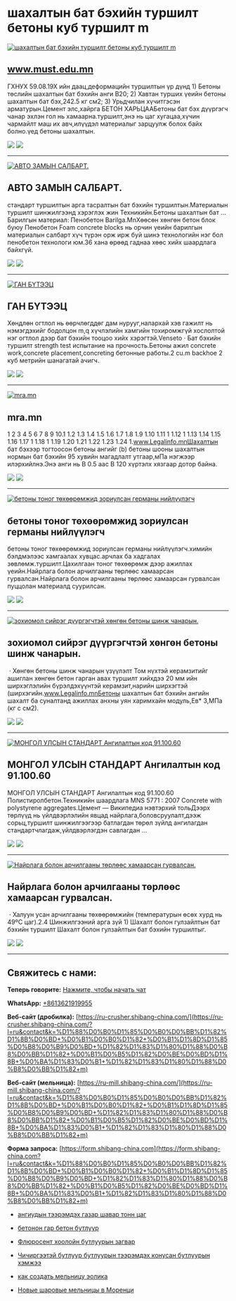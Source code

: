 # шахалтын бат бэхийн туршилт бетоны куб туршилт m

<a href="https://swt.shibang-china.com/?l=ru&img&k=%D1%88%D0%B0%D1%85%D0%B0%D0%BB%D1%82%D1%8B%D0%BD+%D0%B1%D0%B0%D1%82+%D0%B1%D1%8D%D1%85%D0%B8%D0%B9%D0%BD+%D1%82%D1%83%D1%80%D1%88%D0%B8%D0%BB%D1%82+%D0%B1%D0%B5%D1%82%D0%BE%D0%BD%D1%8B+%D0%BA%D1%83%D0%B1+%D1%82%D1%83%D1%80%D1%88%D0%B8%D0%BB%D1%82+m" target="_blank">![шахалтын бат бэхийн туршилт бетоны куб туршилт m](http://static.shibang-china.com/all-800x300/1515.jpg)</a>

## www.must.edu.mn
ГХНУХ 59.08.19Х ийн даац,деформацийн туршилтын үр дүнд 1) Бетоны төслийн шахалтын бат бэхийн анги В20; 2) Хавтан турших үеийн бетоны шахалтын бат бэх,242.5 кг см2; 3) Урьдчилан хүчитгэсэн арматурын.Цемент элс,хайрга БЕТОН ХАРЬЦААБетоны бат бэх дүүргэгч чанар эхлэн гол нь хамаарна.туршилт,энэ нь цаг хугацаа,хүчин чармайлт маш их авч,илүүдэл материалыг зарцуулж болох байх болно.үед бетоны шахалтын.


<a href="https://whatsapp.shibangsoft.com/WhatsApp.php" target="_blank" title="WhatsApp">![](http://static.shibang-china.com/icon/whatsapp.png)</a> <a href="https://swt.shibang-china.com/?l=ru&icon&k=%D1%88%D0%B0%D1%85%D0%B0%D0%BB%D1%82%D1%8B%D0%BD+%D0%B1%D0%B0%D1%82+%D0%B1%D1%8D%D1%85%D0%B8%D0%B9%D0%BD+%D1%82%D1%83%D1%80%D1%88%D0%B8%D0%BB%D1%82+%D0%B1%D0%B5%D1%82%D0%BE%D0%BD%D1%8B+%D0%BA%D1%83%D0%B1+%D1%82%D1%83%D1%80%D1%88%D0%B8%D0%BB%D1%82+m" target="_blank">![](http://static.shibang-china.com/icon/chat-ru.png)</a>

---

<a href="https://swt.shibang-china.com/?l=ru&img&k=%D1%88%D0%B0%D1%85%D0%B0%D0%BB%D1%82%D1%8B%D0%BD+%D0%B1%D0%B0%D1%82+%D0%B1%D1%8D%D1%85%D0%B8%D0%B9%D0%BD+%D1%82%D1%83%D1%80%D1%88%D0%B8%D0%BB%D1%82+%D0%B1%D0%B5%D1%82%D0%BE%D0%BD%D1%8B+%D0%BA%D1%83%D0%B1+%D1%82%D1%83%D1%80%D1%88%D0%B8%D0%BB%D1%82+m" target="_blank">![АВТО ЗАМЫН САЛБАРТ.](http://static.shibang-china.com/all-800x300/1281.jpg)</a>

## АВТО ЗАМЫН САЛБАРТ.
стандарт туршилтын арга тасралтын бат бэхийн туршилтын.Материалын туршилт шинжилгээнд хэрэглэх жин Техникийн.Бетоны шахалтын бат …Барилгын материал: Пенобетон Barilga.MnХөөсөн хөнгөн бетон блок буюу Пенобетон Foam concrete blocks нь орчин үеийн барилгын материалын салбарт хүч түрэн орж ирж буй шинэ технологийн нэг бол пенобетон технологи юм.36 хана өрөөд гаднаа хөөс хийх шаардлага байхгүй.


<a href="https://whatsapp.shibangsoft.com/WhatsApp.php" target="_blank" title="WhatsApp">![](http://static.shibang-china.com/icon/whatsapp.png)</a> <a href="https://swt.shibang-china.com/?l=ru&icon&k=%D1%88%D0%B0%D1%85%D0%B0%D0%BB%D1%82%D1%8B%D0%BD+%D0%B1%D0%B0%D1%82+%D0%B1%D1%8D%D1%85%D0%B8%D0%B9%D0%BD+%D1%82%D1%83%D1%80%D1%88%D0%B8%D0%BB%D1%82+%D0%B1%D0%B5%D1%82%D0%BE%D0%BD%D1%8B+%D0%BA%D1%83%D0%B1+%D1%82%D1%83%D1%80%D1%88%D0%B8%D0%BB%D1%82+m" target="_blank">![](http://static.shibang-china.com/icon/chat-ru.png)</a>

---

<a href="https://swt.shibang-china.com/?l=ru&img&k=%D1%88%D0%B0%D1%85%D0%B0%D0%BB%D1%82%D1%8B%D0%BD+%D0%B1%D0%B0%D1%82+%D0%B1%D1%8D%D1%85%D0%B8%D0%B9%D0%BD+%D1%82%D1%83%D1%80%D1%88%D0%B8%D0%BB%D1%82+%D0%B1%D0%B5%D1%82%D0%BE%D0%BD%D1%8B+%D0%BA%D1%83%D0%B1+%D1%82%D1%83%D1%80%D1%88%D0%B8%D0%BB%D1%82+m" target="_blank">![ГАН БҮТЭЭЦ](http://static.shibang-china.com/all-800x300/171.jpg)</a>

## ГАН БҮТЭЭЦ
Хөндлөн огтлол нь өөрчлөгддөг дам нурууг,налархай хэв гажилт нь нэмэгдэхийг бодолцон m,q хүчлэлийн хамгийн тохиромжгүй хослолтой нэг огтлол дээр бат бэхийн тооцоо хийх хэрэгтэй.Venseto&nbsp;&#0183;&#32;Бат бэхийн туршилт strength test испытание на прочность.Бетоны ажил concrete work,concrete placement,concreting бетонные работы.2 cu.m backhoe 2 куб метрийн шанагатай ачигч.


<a href="https://whatsapp.shibangsoft.com/WhatsApp.php" target="_blank" title="WhatsApp">![](http://static.shibang-china.com/icon/whatsapp.png)</a> <a href="https://swt.shibang-china.com/?l=ru&icon&k=%D1%88%D0%B0%D1%85%D0%B0%D0%BB%D1%82%D1%8B%D0%BD+%D0%B1%D0%B0%D1%82+%D0%B1%D1%8D%D1%85%D0%B8%D0%B9%D0%BD+%D1%82%D1%83%D1%80%D1%88%D0%B8%D0%BB%D1%82+%D0%B1%D0%B5%D1%82%D0%BE%D0%BD%D1%8B+%D0%BA%D1%83%D0%B1+%D1%82%D1%83%D1%80%D1%88%D0%B8%D0%BB%D1%82+m" target="_blank">![](http://static.shibang-china.com/icon/chat-ru.png)</a>

---

<a href="https://swt.shibang-china.com/?l=ru&img&k=%D1%88%D0%B0%D1%85%D0%B0%D0%BB%D1%82%D1%8B%D0%BD+%D0%B1%D0%B0%D1%82+%D0%B1%D1%8D%D1%85%D0%B8%D0%B9%D0%BD+%D1%82%D1%83%D1%80%D1%88%D0%B8%D0%BB%D1%82+%D0%B1%D0%B5%D1%82%D0%BE%D0%BD%D1%8B+%D0%BA%D1%83%D0%B1+%D1%82%D1%83%D1%80%D1%88%D0%B8%D0%BB%D1%82+m" target="_blank">![mra.mn](http://static.shibang-china.com/all-800x300/151.jpg)</a>

## mra.mn
1 2 3 4 5 6 7 8 9 10.1 1.2 1.3 1.4 1.5 1.6 1.7 1.8 1.9 1.10 1.11 1 1.12 1 1.13 1.14 1.15 1.16 1.17 1 1.18 1 1.19 1.20 1.21 1.22 1.23 1.24 1.www.Legalinfo.mnШахалтын бат бэхээр тогтоосон бетоны ангийг (b) бетоны шооны шахалтын нормын бат бэхийн 95 хувийн магадлалт утгаар,мПа нэгжээр илэрхийлнэ.Энэ анги нь В 0.5 аас В 120 хүртэлх хязгаар дотор байна.


<a href="https://whatsapp.shibangsoft.com/WhatsApp.php" target="_blank" title="WhatsApp">![](http://static.shibang-china.com/icon/whatsapp.png)</a> <a href="https://swt.shibang-china.com/?l=ru&icon&k=%D1%88%D0%B0%D1%85%D0%B0%D0%BB%D1%82%D1%8B%D0%BD+%D0%B1%D0%B0%D1%82+%D0%B1%D1%8D%D1%85%D0%B8%D0%B9%D0%BD+%D1%82%D1%83%D1%80%D1%88%D0%B8%D0%BB%D1%82+%D0%B1%D0%B5%D1%82%D0%BE%D0%BD%D1%8B+%D0%BA%D1%83%D0%B1+%D1%82%D1%83%D1%80%D1%88%D0%B8%D0%BB%D1%82+m" target="_blank">![](http://static.shibang-china.com/icon/chat-ru.png)</a>

---

<a href="https://swt.shibang-china.com/?l=ru&img&k=%D1%88%D0%B0%D1%85%D0%B0%D0%BB%D1%82%D1%8B%D0%BD+%D0%B1%D0%B0%D1%82+%D0%B1%D1%8D%D1%85%D0%B8%D0%B9%D0%BD+%D1%82%D1%83%D1%80%D1%88%D0%B8%D0%BB%D1%82+%D0%B1%D0%B5%D1%82%D0%BE%D0%BD%D1%8B+%D0%BA%D1%83%D0%B1+%D1%82%D1%83%D1%80%D1%88%D0%B8%D0%BB%D1%82+m" target="_blank">![бетоны тоног төхөөрөмжид зориулсан германы нийлүүлэгч](http://static.shibang-china.com/all-800x300/1420.jpg)</a>

## бетоны тоног төхөөрөмжид зориулсан германы нийлүүлэгч
бетоны тоног төхөөрөмжид зориулсан германы нийлүүлэгч.химийн бэлдмэлээс хамгаалах хувцас.арчлах ба хадгалах зөвлөмж.туршилт.Цахилгаан тоног төхөөрөмж дээр ажиллах үеийн.Найрлага болон арчилгааны төрлөөс хамаарсан гурвалсан.Найрлага болон арчилгааны төрлөөс хамаарсан гурвалсан пуццолан материалд суурилсан.


<a href="https://whatsapp.shibangsoft.com/WhatsApp.php" target="_blank" title="WhatsApp">![](http://static.shibang-china.com/icon/whatsapp.png)</a> <a href="https://swt.shibang-china.com/?l=ru&icon&k=%D1%88%D0%B0%D1%85%D0%B0%D0%BB%D1%82%D1%8B%D0%BD+%D0%B1%D0%B0%D1%82+%D0%B1%D1%8D%D1%85%D0%B8%D0%B9%D0%BD+%D1%82%D1%83%D1%80%D1%88%D0%B8%D0%BB%D1%82+%D0%B1%D0%B5%D1%82%D0%BE%D0%BD%D1%8B+%D0%BA%D1%83%D0%B1+%D1%82%D1%83%D1%80%D1%88%D0%B8%D0%BB%D1%82+m" target="_blank">![](http://static.shibang-china.com/icon/chat-ru.png)</a>

---

<a href="https://swt.shibang-china.com/?l=ru&img&k=%D1%88%D0%B0%D1%85%D0%B0%D0%BB%D1%82%D1%8B%D0%BD+%D0%B1%D0%B0%D1%82+%D0%B1%D1%8D%D1%85%D0%B8%D0%B9%D0%BD+%D1%82%D1%83%D1%80%D1%88%D0%B8%D0%BB%D1%82+%D0%B1%D0%B5%D1%82%D0%BE%D0%BD%D1%8B+%D0%BA%D1%83%D0%B1+%D1%82%D1%83%D1%80%D1%88%D0%B8%D0%BB%D1%82+m" target="_blank">![зохиомол сийрэг дүүргэгчтэй хөнгөн бетоны шинж чанарын.](http://static.shibang-china.com/all-800x300/277.jpg)</a>

## зохиомол сийрэг дүүргэгчтэй хөнгөн бетоны шинж чанарын.
&nbsp;&#0183;&#32;Хөнгөн бетоны шинж чанарын үзүүлэлт Том нүхтэй керамзитийг ашиглан хөнгөн бетон гарган авах туршилт хийхдээ 20 мм ийн ширхэглэлийн бүрэлдэхүүнтэй керамзит,нарийн ширхэгтэй (ширхэгийн.www.Legalinfo.mnБетоны шахалтын бат бэхийн ангийн шахалт ба суналтанд ажиллах анхны уян харимхайн модуль,Ев* 3,МПа (кг с см2).


<a href="https://whatsapp.shibangsoft.com/WhatsApp.php" target="_blank" title="WhatsApp">![](http://static.shibang-china.com/icon/whatsapp.png)</a> <a href="https://swt.shibang-china.com/?l=ru&icon&k=%D1%88%D0%B0%D1%85%D0%B0%D0%BB%D1%82%D1%8B%D0%BD+%D0%B1%D0%B0%D1%82+%D0%B1%D1%8D%D1%85%D0%B8%D0%B9%D0%BD+%D1%82%D1%83%D1%80%D1%88%D0%B8%D0%BB%D1%82+%D0%B1%D0%B5%D1%82%D0%BE%D0%BD%D1%8B+%D0%BA%D1%83%D0%B1+%D1%82%D1%83%D1%80%D1%88%D0%B8%D0%BB%D1%82+m" target="_blank">![](http://static.shibang-china.com/icon/chat-ru.png)</a>

---

<a href="https://swt.shibang-china.com/?l=ru&img&k=%D1%88%D0%B0%D1%85%D0%B0%D0%BB%D1%82%D1%8B%D0%BD+%D0%B1%D0%B0%D1%82+%D0%B1%D1%8D%D1%85%D0%B8%D0%B9%D0%BD+%D1%82%D1%83%D1%80%D1%88%D0%B8%D0%BB%D1%82+%D0%B1%D0%B5%D1%82%D0%BE%D0%BD%D1%8B+%D0%BA%D1%83%D0%B1+%D1%82%D1%83%D1%80%D1%88%D0%B8%D0%BB%D1%82+m" target="_blank">![МОНГОЛ УЛСЫН СТАНДАРТ Ангилалтын код 91.100.60](http://static.shibang-china.com/all-800x300/327.jpg)</a>

## МОНГОЛ УЛСЫН СТАНДАРТ Ангилалтын код 91.100.60
МОНГОЛ УЛСЫН СТАНДАРТ Ангилалтын код 91.100.60 Полистиролбетон.Техникийн шаардлага MNS 5771 : 2007 Concrete with polystyrene aggregates.Цемент — Википедиа нэвтэрхий тольДээрх төрлүүд нь үйлдвэрлэлийн явцад найрлага,боловсруулалт,дээж сорьц,туршилт шинжилгээгээр батлагдан төрөл зүйлд ангилагдан стандартчлагдаж,үйлдвэрлэгдэн савлагдан …


<a href="https://whatsapp.shibangsoft.com/WhatsApp.php" target="_blank" title="WhatsApp">![](http://static.shibang-china.com/icon/whatsapp.png)</a> <a href="https://swt.shibang-china.com/?l=ru&icon&k=%D1%88%D0%B0%D1%85%D0%B0%D0%BB%D1%82%D1%8B%D0%BD+%D0%B1%D0%B0%D1%82+%D0%B1%D1%8D%D1%85%D0%B8%D0%B9%D0%BD+%D1%82%D1%83%D1%80%D1%88%D0%B8%D0%BB%D1%82+%D0%B1%D0%B5%D1%82%D0%BE%D0%BD%D1%8B+%D0%BA%D1%83%D0%B1+%D1%82%D1%83%D1%80%D1%88%D0%B8%D0%BB%D1%82+m" target="_blank">![](http://static.shibang-china.com/icon/chat-ru.png)</a>

---

<a href="https://swt.shibang-china.com/?l=ru&img&k=%D1%88%D0%B0%D1%85%D0%B0%D0%BB%D1%82%D1%8B%D0%BD+%D0%B1%D0%B0%D1%82+%D0%B1%D1%8D%D1%85%D0%B8%D0%B9%D0%BD+%D1%82%D1%83%D1%80%D1%88%D0%B8%D0%BB%D1%82+%D0%B1%D0%B5%D1%82%D0%BE%D0%BD%D1%8B+%D0%BA%D1%83%D0%B1+%D1%82%D1%83%D1%80%D1%88%D0%B8%D0%BB%D1%82+m" target="_blank">![Найрлага болон арчилгааны төрлөөс хамаарсан гурвалсан.](http://static.shibang-china.com/all-800x300/257.jpg)</a>

## Найрлага болон арчилгааны төрлөөс хамаарсан гурвалсан.
&nbsp;&#0183;&#32;Халуун усан арчилгааны төхөөрөмжийн (температурын өсөх хурд нь 49&#186;С цаг).2.4 Шинжилгээний арга зүй 1) Шахалт болон гулзайлтын бат бэхийн туршилт Шахалт болон гулзайлтын бат бэхийн туршилтыг.

<a href="https://whatsapp.shibangsoft.com/WhatsApp.php" target="_blank" title="WhatsApp">![](http://static.shibang-china.com/icon/whatsapp.png)</a> <a href="https://swt.shibang-china.com/?l=ru&icon&k=%D1%88%D0%B0%D1%85%D0%B0%D0%BB%D1%82%D1%8B%D0%BD+%D0%B1%D0%B0%D1%82+%D0%B1%D1%8D%D1%85%D0%B8%D0%B9%D0%BD+%D1%82%D1%83%D1%80%D1%88%D0%B8%D0%BB%D1%82+%D0%B1%D0%B5%D1%82%D0%BE%D0%BD%D1%8B+%D0%BA%D1%83%D0%B1+%D1%82%D1%83%D1%80%D1%88%D0%B8%D0%BB%D1%82+m" target="_blank">![](http://static.shibang-china.com/icon/chat-ru.png)</a>

---
## Свяжитесь с нами:

**Теперь говорите:** [Нажмите, чтобы начать чат](https://swt.shibang-china.com?l=ru&contact&k=%D1%88%D0%B0%D1%85%D0%B0%D0%BB%D1%82%D1%8B%D0%BD+%D0%B1%D0%B0%D1%82+%D0%B1%D1%8D%D1%85%D0%B8%D0%B9%D0%BD+%D1%82%D1%83%D1%80%D1%88%D0%B8%D0%BB%D1%82+%D0%B1%D0%B5%D1%82%D0%BE%D0%BD%D1%8B+%D0%BA%D1%83%D0%B1+%D1%82%D1%83%D1%80%D1%88%D0%B8%D0%BB%D1%82+m)

**WhatsApp:**  [+8613621919955](https://whatsapp.shibangsoft.com/WhatsApp.php)

**Веб-сайт (дробилка):** [https://ru-crusher.shibang-china.com/](https://ru-crusher.shibang-china.com/?l=ru&contact&k=%D1%88%D0%B0%D1%85%D0%B0%D0%BB%D1%82%D1%8B%D0%BD+%D0%B1%D0%B0%D1%82+%D0%B1%D1%8D%D1%85%D0%B8%D0%B9%D0%BD+%D1%82%D1%83%D1%80%D1%88%D0%B8%D0%BB%D1%82+%D0%B1%D0%B5%D1%82%D0%BE%D0%BD%D1%8B+%D0%BA%D1%83%D0%B1+%D1%82%D1%83%D1%80%D1%88%D0%B8%D0%BB%D1%82+m)

**Веб-сайт (мельница):** [https://ru-mill.shibang-china.com/](https://ru-mill.shibang-china.com/?l=ru&contact&k=%D1%88%D0%B0%D1%85%D0%B0%D0%BB%D1%82%D1%8B%D0%BD+%D0%B1%D0%B0%D1%82+%D0%B1%D1%8D%D1%85%D0%B8%D0%B9%D0%BD+%D1%82%D1%83%D1%80%D1%88%D0%B8%D0%BB%D1%82+%D0%B1%D0%B5%D1%82%D0%BE%D0%BD%D1%8B+%D0%BA%D1%83%D0%B1+%D1%82%D1%83%D1%80%D1%88%D0%B8%D0%BB%D1%82+m)

**Форма запроса:** [https://form.shibang-china.com](https://form.shibang-china.com?l=ru&contact&k=%D1%88%D0%B0%D1%85%D0%B0%D0%BB%D1%82%D1%8B%D0%BD+%D0%B1%D0%B0%D1%82+%D0%B1%D1%8D%D1%85%D0%B8%D0%B9%D0%BD+%D1%82%D1%83%D1%80%D1%88%D0%B8%D0%BB%D1%82+%D0%B1%D0%B5%D1%82%D0%BE%D0%BD%D1%8B+%D0%BA%D1%83%D0%B1+%D1%82%D1%83%D1%80%D1%88%D0%B8%D0%BB%D1%82+m)

* [ангиудын тээрэмдэх газар шавар тонн цаг](../128/%D0%B0%D0%BD%D0%B3%D0%B8%D1%83%D0%B4%D1%8B%D0%BD%20%D1%82%D1%8D%D1%8D%D1%80%D1%8D%D0%BC%D0%B4%D1%8D%D1%85%20%D0%B3%D0%B0%D0%B7%D0%B0%D1%80%20%D1%88%D0%B0%D0%B2%D0%B0%D1%80%20%D1%82%D0%BE%D0%BD%D0%BD%20%D1%86%D0%B0%D0%B3.md)

* [бетонон гар бетон бутлуур](../130/%D0%B1%D0%B5%D1%82%D0%BE%D0%BD%D0%BE%D0%BD%20%D0%B3%D0%B0%D1%80%20%D0%B1%D0%B5%D1%82%D0%BE%D0%BD%20%D0%B1%D1%83%D1%82%D0%BB%D1%83%D1%83%D1%80.md)

* [Флюросент хоолойн бутлуурын загвар](../130/%D0%A4%D0%BB%D1%8E%D1%80%D0%BE%D1%81%D0%B5%D0%BD%D1%82%20%D1%85%D0%BE%D0%BE%D0%BB%D0%BE%D0%B9%D0%BD%20%D0%B1%D1%83%D1%82%D0%BB%D1%83%D1%83%D1%80%D1%8B%D0%BD%20%D0%B7%D0%B0%D0%B3%D0%B2%D0%B0%D1%80.md)

* [Чичиргээтэй бутлуур бутлуурын тээрэмдэх конусан бутлуурын хэмжээ](../128/%D0%A7%D0%B8%D1%87%D0%B8%D1%80%D0%B3%D1%8D%D1%8D%D1%82%D1%8D%D0%B9%20%D0%B1%D1%83%D1%82%D0%BB%D1%83%D1%83%D1%80%20%D0%B1%D1%83%D1%82%D0%BB%D1%83%D1%83%D1%80%D1%8B%D0%BD%20%D1%82%D1%8D%D1%8D%D1%80%D1%8D%D0%BC%D0%B4%D1%8D%D1%85%20%D0%BA%D0%BE%D0%BD%D1%83%D1%81%D0%B0%D0%BD%20%D0%B1%D1%83%D1%82%D0%BB%D1%83%D1%83%D1%80%D1%8B%D0%BD%20%D1%85%D1%8D%D0%BC%D0%B6%D1%8D%D1%8D.md)

* [как создать мельницу эолика](../130/%D0%BA%D0%B0%D0%BA%20%D1%81%D0%BE%D0%B7%D0%B4%D0%B0%D1%82%D1%8C%20%D0%BC%D0%B5%D0%BB%D1%8C%D0%BD%D0%B8%D1%86%D1%83%20%D1%8D%D0%BE%D0%BB%D0%B8%D0%BA%D0%B0.md)

* [Новые шаровые мельницы в Моренци](../126/%D0%9D%D0%BE%D0%B2%D1%8B%D0%B5%20%D1%88%D0%B0%D1%80%D0%BE%D0%B2%D1%8B%D0%B5%20%D0%BC%D0%B5%D0%BB%D1%8C%D0%BD%D0%B8%D1%86%D1%8B%20%D0%B2%20%D0%9C%D0%BE%D1%80%D0%B5%D0%BD%D1%86%D0%B8.md)
